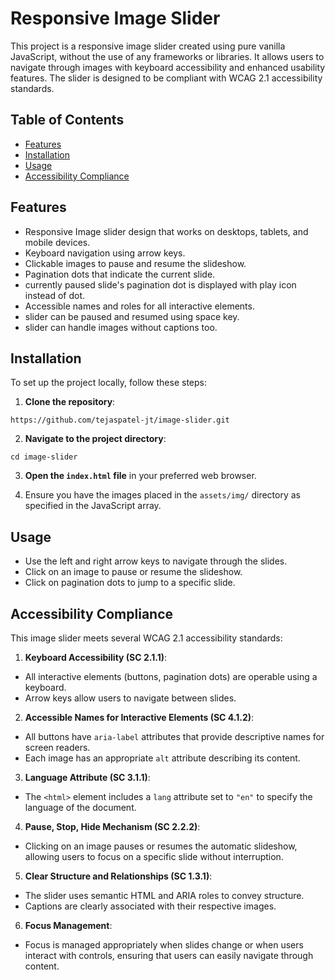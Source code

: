 # Responsive Image Slider

This project is a responsive image slider created using pure vanilla JavaScript, without the use of any frameworks or libraries. It allows users to navigate through images with keyboard accessibility and enhanced usability features. The slider is designed to be compliant with WCAG 2.1 accessibility standards.

## Table of Contents
- [Features](#features)
- [Installation](#installation)
- [Usage](#usage)
- [Accessibility Compliance](#accessibility-compliance)

## Features
- Responsive Image slider design that works on desktops, tablets, and mobile devices.
- Keyboard navigation using arrow keys.
- Clickable images to pause and resume the slideshow.
- Pagination dots that indicate the current slide.
- currently paused slide's pagination dot is displayed with play icon instead of dot.
- Accessible names and roles for all interactive elements.
- slider can be paused and resumed using space key.
- slider can handle images without captions too.

## Installation
To set up the project locally, follow these steps:

1. **Clone the repository**:
```
https://github.com/tejaspatel-jt/image-slider.git
```

2. **Navigate to the project directory**:
```
cd image-slider
```
3. **Open the `index.html` file** in your preferred web browser.

4. Ensure you have the images placed in the `assets/img/` directory as specified in the JavaScript array.

## Usage
- Use the left and right arrow keys to navigate through the slides.
- Click on an image to pause or resume the slideshow.
- Click on pagination dots to jump to a specific slide.

## Accessibility Compliance

This image slider meets several WCAG 2.1 accessibility standards:

1. **Keyboard Accessibility (SC 2.1.1)**:
- All interactive elements (buttons, pagination dots) are operable using a keyboard.
- Arrow keys allow users to navigate between slides.

2. **Accessible Names for Interactive Elements (SC 4.1.2)**:
- All buttons have `aria-label` attributes that provide descriptive names for screen readers.
- Each image has an appropriate `alt` attribute describing its content.

3. **Language Attribute (SC 3.1.1)**:
- The `<html>` element includes a `lang` attribute set to `"en"` to specify the language of the document.

4. **Pause, Stop, Hide Mechanism (SC 2.2.2)**:
- Clicking on an image pauses or resumes the automatic slideshow, allowing users to focus on a specific slide without interruption.

5. **Clear Structure and Relationships (SC 1.3.1)**:
- The slider uses semantic HTML and ARIA roles to convey structure.
- Captions are clearly associated with their respective images.

6. **Focus Management**:
- Focus is managed appropriately when slides change or when users interact with controls, ensuring that users can easily navigate through content.
